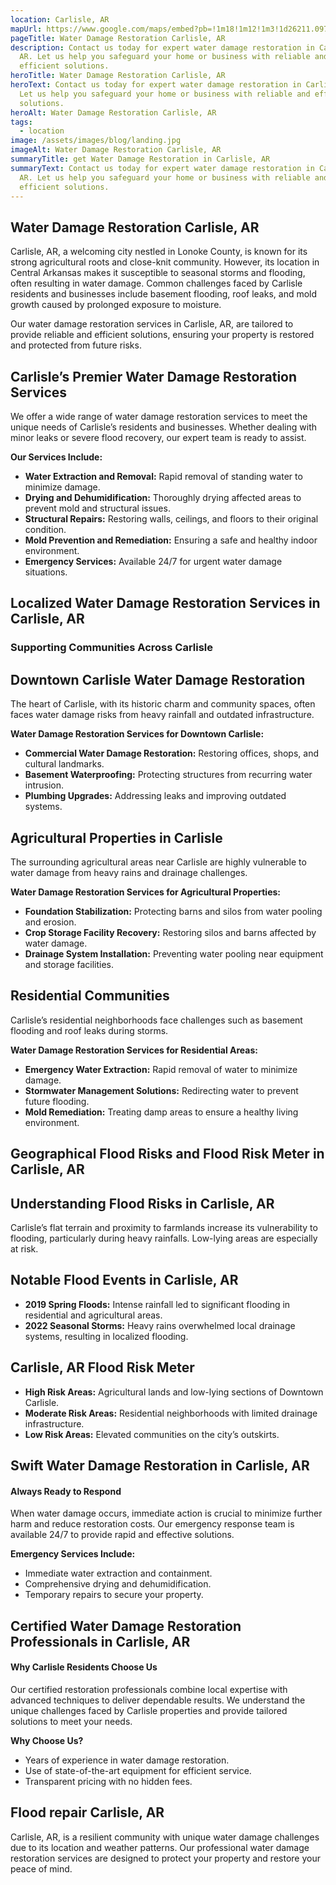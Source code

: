 ```yaml
---
location: Carlisle, AR
mapUrl: https://www.google.com/maps/embed?pb=!1m18!1m12!1m3!1d26211.097662622706!2d-91.7553635609796!3d34.7961990574258!2m3!1f0!2f0!3f0!3m2!1i1024!2i768!4f13.1!3m3!1m2!1s0x87d323b796770033%3A0xf96d8384d0905c21!2sCarlisle%2C%20AR%2072024!5e0!3m2!1sen!2sus!4v1735882653346!5m2!1sen!2sus
pageTitle: Water Damage Restoration Carlisle, AR
description: Contact us today for expert water damage restoration in Carlisle,
  AR. Let us help you safeguard your home or business with reliable and
  efficient solutions.
heroTitle: Water Damage Restoration Carlisle, AR
heroText: Contact us today for expert water damage restoration in Carlisle, AR.
  Let us help you safeguard your home or business with reliable and efficient
  solutions.
heroAlt: Water Damage Restoration Carlisle, AR
tags:
  - location
image: /assets/images/blog/landing.jpg
imageAlt: Water Damage Restoration Carlisle, AR
summaryTitle: get Water Damage Restoration in Carlisle, AR
summaryText: Contact us today for expert water damage restoration in Carlisle,
  AR. Let us help you safeguard your home or business with reliable and
  efficient solutions.
---
```

## Water Damage Restoration Carlisle, AR

Carlisle, AR, a welcoming city nestled in Lonoke County, is known for its strong agricultural roots and close-knit community. However, its location in Central Arkansas makes it susceptible to seasonal storms and flooding, often resulting in water damage. Common challenges faced by Carlisle residents and businesses include basement flooding, roof leaks, and mold growth caused by prolonged exposure to moisture.

Our water damage restoration services in Carlisle, AR, are tailored to provide reliable and efficient solutions, ensuring your property is restored and protected from future risks.

## Carlisle’s Premier Water Damage Restoration Services

We offer a wide range of water damage restoration services to meet the unique needs of Carlisle’s residents and businesses. Whether dealing with minor leaks or severe flood recovery, our expert team is ready to assist.

**Our Services Include:**

* **Water Extraction and Removal:** Rapid removal of standing water to minimize damage.
* **Drying and Dehumidification:** Thoroughly drying affected areas to prevent mold and structural issues.
* **Structural Repairs:** Restoring walls, ceilings, and floors to their original condition.
* **Mold Prevention and Remediation:** Ensuring a safe and healthy indoor environment.
* **Emergency Services:** Available 24/7 for urgent water damage situations.

## Localized Water Damage Restoration Services in Carlisle, AR

### Supporting Communities Across Carlisle

## Downtown Carlisle Water Damage Restoration

The heart of Carlisle, with its historic charm and community spaces, often faces water damage risks from heavy rainfall and outdated infrastructure.

**Water Damage Restoration Services for Downtown Carlisle:**

* **Commercial Water Damage Restoration:** Restoring offices, shops, and cultural landmarks.
* **Basement Waterproofing:** Protecting structures from recurring water intrusion.
* **Plumbing Upgrades:** Addressing leaks and improving outdated systems.

## Agricultural Properties in Carlisle 

The surrounding agricultural areas near Carlisle are highly vulnerable to water damage from heavy rains and drainage challenges.

**Water Damage Restoration Services for Agricultural Properties:**

* **Foundation Stabilization:** Protecting barns and silos from water pooling and erosion.
* **Crop Storage Facility Recovery:** Restoring silos and barns affected by water damage.
* **Drainage System Installation:** Preventing water pooling near equipment and storage facilities.

## Residential Communities

Carlisle’s residential neighborhoods face challenges such as basement flooding and roof leaks during storms.

**Water Damage Restoration Services for Residential Areas:**

* **Emergency Water Extraction:** Rapid removal of water to minimize damage.
* **Stormwater Management Solutions:** Redirecting water to prevent future flooding.
* **Mold Remediation:** Treating damp areas to ensure a healthy living environment.

## Geographical Flood Risks and Flood Risk Meter in Carlisle, AR

## Understanding Flood Risks in Carlisle, AR

Carlisle’s flat terrain and proximity to farmlands increase its vulnerability to flooding, particularly during heavy rainfalls. Low-lying areas are especially at risk.

## Notable Flood Events in Carlisle, AR

* **2019 Spring Floods:** Intense rainfall led to significant flooding in residential and agricultural areas.
* **2022 Seasonal Storms:** Heavy rains overwhelmed local drainage systems, resulting in localized flooding.

## Carlisle, AR Flood Risk Meter

* **High Risk Areas:** Agricultural lands and low-lying sections of Downtown Carlisle.
* **Moderate Risk Areas:** Residential neighborhoods with limited drainage infrastructure.
* **Low Risk Areas:** Elevated communities on the city’s outskirts.

## Swift Water Damage Restoration in Carlisle, AR

#### Always Ready to Respond

When water damage occurs, immediate action is crucial to minimize further harm and reduce restoration costs. Our emergency response team is available 24/7 to provide rapid and effective solutions.

**Emergency Services Include:**

* Immediate water extraction and containment.
* Comprehensive drying and dehumidification.
* Temporary repairs to secure your property.

## Certified Water Damage Restoration Professionals in Carlisle, AR

#### Why Carlisle Residents Choose Us

Our certified restoration professionals combine local expertise with advanced techniques to deliver dependable results. We understand the unique challenges faced by Carlisle properties and provide tailored solutions to meet your needs.

**Why Choose Us?**

* Years of experience in water damage restoration.
* Use of state-of-the-art equipment for efficient service.
* Transparent pricing with no hidden fees.

## Flood repair Carlisle, AR

Carlisle, AR, is a resilient community with unique water damage challenges due to its location and weather patterns. Our professional water damage restoration services are designed to protect your property and restore your peace of mind.
